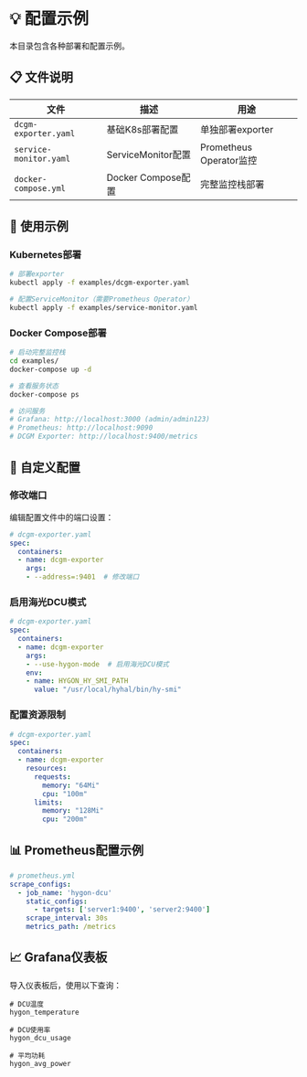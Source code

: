 # 💡 配置示例

本目录包含各种部署和配置示例。

## 📋 文件说明

| 文件 | 描述 | 用途 |
|------|------|------|
| `dcgm-exporter.yaml` | 基础K8s部署配置 | 单独部署exporter |
| `service-monitor.yaml` | ServiceMonitor配置 | Prometheus Operator监控 |
| `docker-compose.yml` | Docker Compose配置 | 完整监控栈部署 |

## 🚀 使用示例

### Kubernetes部署
```bash
# 部署exporter
kubectl apply -f examples/dcgm-exporter.yaml

# 配置ServiceMonitor（需要Prometheus Operator）
kubectl apply -f examples/service-monitor.yaml
```

### Docker Compose部署
```bash
# 启动完整监控栈
cd examples/
docker-compose up -d

# 查看服务状态
docker-compose ps

# 访问服务
# Grafana: http://localhost:3000 (admin/admin123)
# Prometheus: http://localhost:9090
# DCGM Exporter: http://localhost:9400/metrics
```

## 🔧 自定义配置

### 修改端口
编辑配置文件中的端口设置：
```yaml
# dcgm-exporter.yaml
spec:
  containers:
  - name: dcgm-exporter
    args:
    - --address=:9401  # 修改端口
```

### 启用海光DCU模式
```yaml
# dcgm-exporter.yaml
spec:
  containers:
  - name: dcgm-exporter
    args:
    - --use-hygon-mode  # 启用海光DCU模式
    env:
    - name: HYGON_HY_SMI_PATH
      value: "/usr/local/hyhal/bin/hy-smi"
```

### 配置资源限制
```yaml
# dcgm-exporter.yaml
spec:
  containers:
  - name: dcgm-exporter
    resources:
      requests:
        memory: "64Mi"
        cpu: "100m"
      limits:
        memory: "128Mi"
        cpu: "200m"
```

## 📊 Prometheus配置示例

```yaml
# prometheus.yml
scrape_configs:
  - job_name: 'hygon-dcu'
    static_configs:
      - targets: ['server1:9400', 'server2:9400']
    scrape_interval: 30s
    metrics_path: /metrics
```

## 📈 Grafana仪表板

导入仪表板后，使用以下查询：
```promql
# DCU温度
hygon_temperature

# DCU使用率
hygon_dcu_usage

# 平均功耗
hygon_avg_power
```
